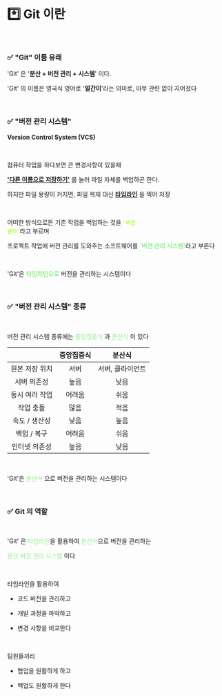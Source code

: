 # *️⃣ Git 이란

<br>

### ✅ "Git" 이름 유래

'Git' 은 '**분산 + 버전 관리 + 시스템**' 이다.

'Git' 의 이름은 영국식 영어로 '**얼간이**'라는 의미로, 아무 관련 없이 지어졌다

<br>

### ✅ "버전 관리 시스템"

**Version Control System (VCS)**

<br>

컴퓨터 작업을 하다보면 큰 변경사항이 있을때 

<ins>**'다른 이름으로 저장하기'**</ins> 를 눌러 파일 자체를 백업하곤 한다.

하지만 파일 용량이 커지면, 파일 복제 대신 <ins>**타임라인**</ins> 을 찍어 저장

<br>

어떠한 방식으로든 기존 작업을 백업하는 것을 <code style="color : Greenyellow">**'버전 관리'**</code>라고 부르며

프로젝트 작업에 버전 관리를 도와주는 소프트웨어를 <span style="color:lightgreen">**'버전 관리 시스템'**</span>라고 부른다

<br>

'Git'은 <span style="color:lightgreen">**타임라인으로**</span> 버전을 관리하는 시스템이다

<br>

### ✅ "버전 관리 시스템" 종류

<br>

버전 관리 시스템 종류에는 <span style="color:lightgreen">중앙집중식</span> 과 <span style="color:lightgreen">분산식</span> 이 있다

| |중앙집중식|분산식|
|:---:|:---:|:---:|
|원본 저장 위치|서버|서버, 클라이언트|
|서버 의존성|높음|낮음|
|동시 여러 작업|어려움|쉬움|
|작업 충돌|많음|적음|
|속도 / 생산성|낮음|높음|
|백업 / 복구|어려움|쉬움|
|인터넷 의존성|높음|낮음|

<br>

'Git'은 <span style="color:lightgreen">분산식</span> 으로 버전을 관리하는 시스템이다

<br>

### ✅ Git 의 역할

<br>

'Git' 은 <span style="color:lightgreen">타임라인</span>을 활용하여 <span style="color:lightgreen">분산식</span>으로 버전을 관리하는

<span style="color:lightgreen">분산 버전 관리 시스템</span> 이다

<br>

타임라인을 활용하여

- 코드 버전을 관리하고

- 개발 과정을 파악하고

- 변경 사항을 비교한다

<br>

팀원들끼리

- 협업을 원활하게 하고

- 백업도 원활하게 한다

<br>
<br>
<br>